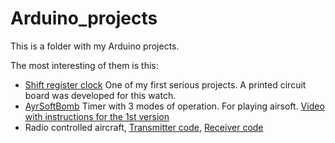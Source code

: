 # Arduino_projects
 This is a folder with my Arduino projects. 
 
 The most interesting of them is this:
 - [Shift register clock](https://github.com/TerminatorNemo/Arduino/tree/main/Chas_bez_dc1302_FIXed) One of my first serious projects. A printed circuit board was developed for this watch.
 - [AyrSoftBomb](https://github.com/TerminatorNemo/Arduino/tree/main/AyrSoftBomb) Timer with 3 modes of operation. For playing airsoft. [Video with instructions for the 1st version](https://www.youtube.com/watch?v=ADUwG_yn8EQ)
 - Radio controlled aircraft, [Transmitter code](https://github.com/TerminatorNemo/Arduino/tree/main/tx_servo_peredacha_camolet_pylt_2.6), [Receiver code](https://github.com/TerminatorNemo/Arduino/tree/main/rx_servo_priom_camoleta_zashita_Potera_svazi_2.6_serial_print)
 
